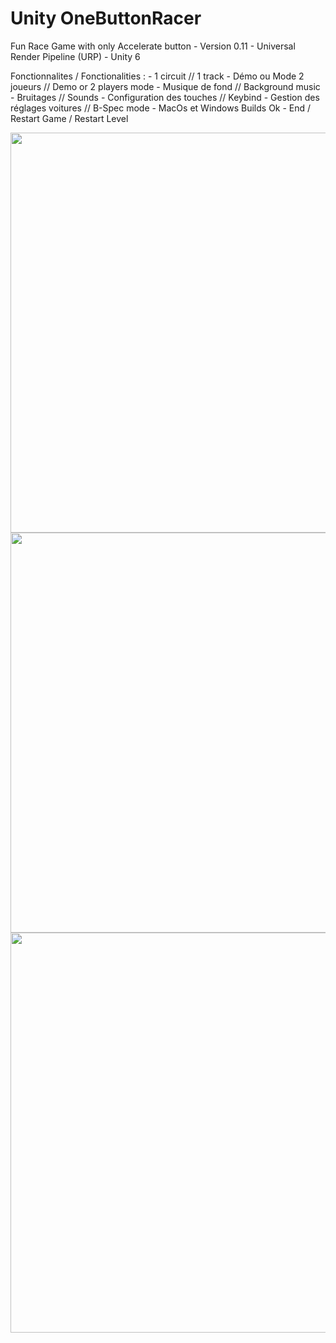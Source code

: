 # Unity OneButtonRacer
 Fun Race Game with only Accelerate button - Version 0.11 - Universal Render Pipeline (URP) - Unity 6

Fonctionnalites / Fonctionalities :
    - 1 circuit // 1 track
    - Démo ou Mode 2 joueurs // Demo or 2 players mode
    - Musique de fond // Background music
    - Bruitages // Sounds
    - Configuration des touches // Keybind
    - Gestion des réglages voitures // B-Spec mode
    - MacOs et Windows Builds Ok
    - End / Restart Game / Restart Level

<img src="CaptureMenu.png" width="640">
<img src="CaptureDemo.png" width="640">
<img src="Capture2Players.png" width="640">

 
